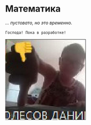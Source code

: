 # Математика

_... пустовато, но это временно._

```admonish warning
Господа! Пока в разработке!
```

![Олесов Даниил Иванович](../assets/favicon.png)
